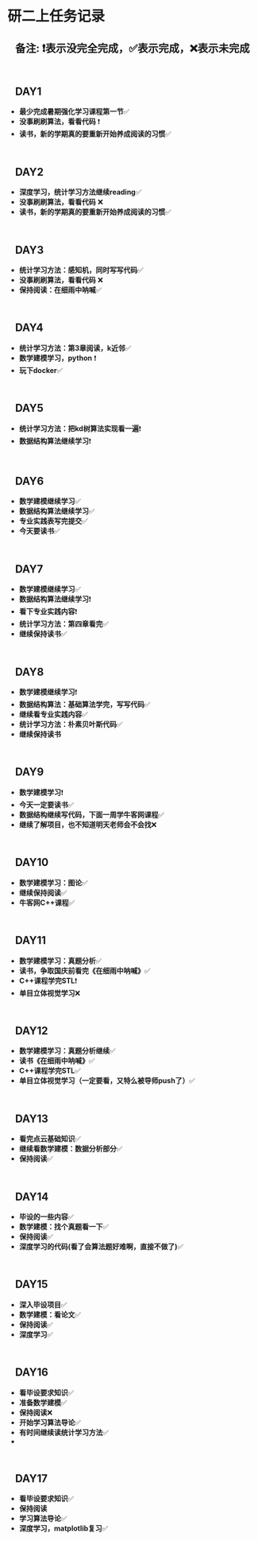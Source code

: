 # **研二上任务记录**
 ## &ensp; **备注: ❗表示没完全完成，✅表示完成，❌表示未完成** 

## <br>&ensp; **DAY1**
- **最少完成暑期强化学习课程第一节**✅
- **没事刷刷算法，看看代码** ❗
- **读书，新的学期真的要重新开始养成阅读的习惯**✅

## <br>&ensp; **DAY2**
- **深度学习，统计学习方法继续reading**✅
- **没事刷刷算法，看看代码** ❌
- **读书，新的学期真的要重新开始养成阅读的习惯**✅

## <br>&ensp; **DAY3**
- **统计学习方法：感知机，同时写写代码**✅
- **没事刷刷算法，看看代码** ❌
- **保持阅读：在细雨中呐喊**✅
  
## <br>&ensp; **DAY4**
- **统计学习方法：第3章阅读，k近邻**✅
- **数学建模学习，python** ❗
- **玩下docker**✅

## <br>&ensp; **DAY5**
- **统计学习方法：把kd树算法实现看一遍**❗
- **数据结构算法继续学习**❗

## <br>&ensp; **DAY6**
- **数学建模继续学习**✅
- **数据结构算法继续学习**✅
- **专业实践表写完提交**✅
- **今天要读书**✅

## <br>&ensp; **DAY7**
- **数学建模继续学习**✅
- **数据结构算法继续学习**❗
- **看下专业实践内容**❗
- **统计学习方法：第四章看完**✅
- **继续保持读书**✅

## <br>&ensp; **DAY8**
- **数学建模继续学习**❗
- **数据结构算法：基础算法学完，写写代码**✅
- **继续看专业实践内容**✅
- **统计学习方法：朴素贝叶斯代码**✅
- **继续保持读书**

## <br>&ensp; **DAY9**
- **数学建模学习**❗
- **今天一定要读书**✅
- **数据结构继续写代码，下面一周学牛客网课程**✅
- **继续了解项目，也不知道明天老师会不会找**❌

## <br>&ensp; **DAY10**
- **数学建模学习：图论**✅
- **继续保持阅读**✅
- **牛客网C++课程**✅

## <br>&ensp; **DAY11**
- **数学建模学习：真题分析**✅
- **读书，争取国庆前看完《在细雨中呐喊》**✅
- **C++课程学完STL**❗
- **单目立体视觉学习**❌

## <br>&ensp; **DAY12**
- **数学建模学习：真题分析继续**✅
- **读书《在细雨中呐喊》**✅
- **C++课程学完STL**✅
- **单目立体视觉学习（一定要看，又特么被导师push了）**✅

## <br>&ensp; **DAY13**
- **看完点云基础知识**✅
- **继续看数学建模：数据分析部分**✅
- **保持阅读**✅

## <br>&ensp; **DAY14**
- **毕设的一些内容**✅
- **数学建模：找个真题看一下**✅
- **保持阅读**✅
- **深度学习的代码(看了会算法题好难啊，直接不做了)**✅

## <br>&ensp; **DAY15**
- **深入毕设项目**✅
- **数学建模：看论文**✅
- **保持阅读**✅
- **深度学习**✅

## <br>&ensp; **DAY16**
- **看毕设要求知识**✅
- **准备数学建模**✅
- **保持阅读**❌
- **开始学习算法导论**✅
- **有时间继续读统计学习方法**✅
- 
## <br>&ensp; **DAY17**
- **看毕设要求知识**✅
- **保持阅读**
- **学习算法导论**✅
- **深度学习，matplotlib复习**✅